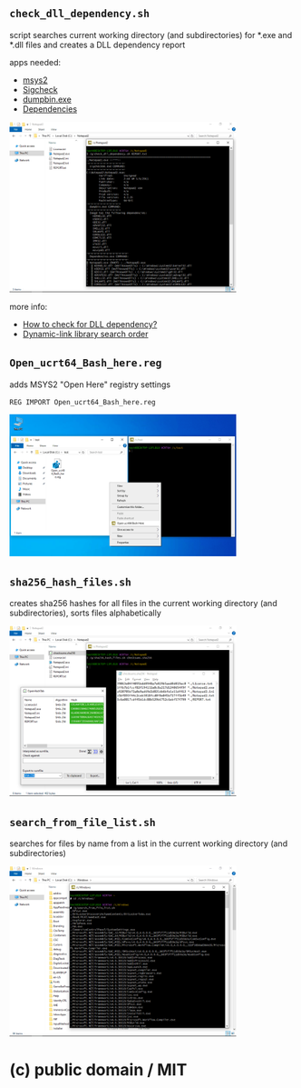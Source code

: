 ## `check_dll_dependency.sh`

script searches current working directory (and subdirectories) for \*.exe and \*.dll files and creates a DLL dependency report

apps needed:

* [msys2](https://www.msys2.org/)
* [Sigcheck](https://learn.microsoft.com/en-us/sysinternals/downloads/sigcheck)
* [dumpbin.exe](https://github.com/Delphier/dumpbin/releases)
* [Dependencies](https://github.com/lucasg/Dependencies/releases)

<img src="img/check_dll_dependency.png?raw=true" alt="dll" width="400" height="300"/>

more info:

* [How to check for DLL dependency?](https://stackoverflow.com/a/7378991)
* [Dynamic-link library search order](https://learn.microsoft.com/en-gb/windows/win32/dlls/dynamic-link-library-search-order)

## `Open_ucrt64_Bash_here.reg`

adds MSYS2 "Open Here" registry settings

```
REG IMPORT Open_ucrt64_Bash_here.reg
```

<img src="img/ucrt64.png?raw=true" alt="ucrt64" width="400" height="250"/>

## `sha256_hash_files.sh`

creates sha256 hashes for all files in the current working directory (and subdirectories), sorts files alphabetically

<img src="img/sha256_hash_files.png?raw=true" alt="sha256" width="400" height="300"/>

## `search_from_file_list.sh`

searches for files by name from a list in the current working directory (and subdirectories)

<img src="img/search_from_file_list.png?raw=true" alt="sha256" width="400" height="300"/>

# (c) public domain / MIT
